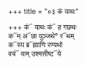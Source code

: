 +++
title = "०३ कं याथः"

+++
कं᳓ याथः कं᳓ ह गछथः  
क᳓म् अ᳓छा युञ्जथे° र᳓थम्  
क᳓स्य ब्र᳓ह्माणि रण्यथो  
वयं᳓ वाम् उश्मसीष्ट᳓ये